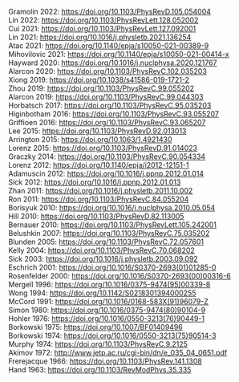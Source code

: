 Gramolin 2022: https://doi.org/10.1103/PhysRevD.105.054004 <br>
Lin 2022: https://doi.org/10.1103/PhysRevLett.128.052002 <br>
Cui 2021: https://doi.org/10.1103/PhysRevLett.127.092001 <br>
Lin 2021: https://doi.org/10.1016/j.physletb.2021.136254 <br>
Atac 2021: https://doi.org/10.1140/epja/s10050-021-00389-9 <br>
Mihovilovic 2021: https://doi.org/10.1140/epja/s10050-021-00414-x <br>
Hayward 2020: https://doi.org/10.1016/j.nuclphysa.2020.121767 <br>
Alarcon 2020: https://doi.org/10.1103/PhysRevC.102.035203 <br>
Xiong 2019: https://doi.org/10.1038/s41586-019-1721-2 <br>
Zhou 2019: https://doi.org/10.1103/PhysRevC.99.055202 <br>
Alarcon 2019: https://doi.org/10.1103/PhysRevC.99.044303 <br>
Horbatsch 2017: https://doi.org/10.1103/PhysRevC.95.035203 <br>
Higinbotham 2016: https://doi.org/10.1103/PhysRevC.93.055207 <br>
Griffioen 2016: https://doi.org/10.1103/PhysRevC.93.065207 <br>
Lee 2015: https://doi.org/10.1103/PhysRevD.92.013013 <br>
Arrington 2015: https://doi.org/10.1063/1.4921430 <br>
Lorenz 2015: https://doi.org/10.1103/PhysRevD.91.014023 <br> 
Graczky 2014: https://doi.org/10.1103/PhysRevC.90.054334 <br>
Lorenz 2012: https://doi.org/10.1140/epja/i2012-12151-1 <br>
Adamuscin 2012: https://doi.org/10.1016/j.ppnp.2012.01.014 <br>
Sick 2012: https://doi.org/10.1016/j.ppnp.2012.01.013 <br>
Zhan 2011: https://doi.org/10.1016/j.physletb.2011.10.002 <br>
Ron 2011: https://doi.org/10.1103/PhysRevC.84.055204 <br>
Borisyuk 2010: https://doi.org/10.1016/j.nuclphysa.2010.05.054 <br> 
Hill 2010: https://doi.org/10.1103/PhysRevD.82.113005 <br>
Bernauer 2010: https://doi.org/10.1103/PhysRevLett.105.242001 <br> 
Belushkin 2007: https://doi.org/10.1103/PhysRevC.75.035202 <br>
Blunden 2005: https://doi.org/10.1103/PhysRevC.72.057601 <br>
Kelly 2004: https://doi.org/10.1103/PhysRevC.70.068202 <br>
Sick 2003: https://doi.org/10.1016/j.physletb.2003.09.092 <br>
Eschrich 2001: https://doi.org/10.1016/S0370-2693(01)01285-0 <br>
Rosenfelder 2000: https://doi.org/10.1016/S0370-2693(00)00316-6 <br>
Mergell 1996: https://doi.org/10.1016/0375-9474(95)00339-8 <br>
Wong 1994: https://doi.org/10.1142/S0218301394000255 <br>
McCord 1991: https://doi.org/10.1016/0168-583X(91)96079-Z <br> 
Simon 1980: https://doi.org/10.1016/0375-9474(80)90104-9 <br>
Hohler 1976: https://doi.org/10.1016/0550-3213(76)90449-1 <br>
Borkowski 1975: https://doi.org/10.1007/BF01409496 <br>
Borkowski 1974: https://doi.org/10.1016/0550-3213(75)90514-3 <br>
Murphy 1974: https://doi.org/10.1103/PhysRevC.9.2125 <br>
Akimov 1972: http://www.jetp.ac.ru/cgi-bin/dn/e_035_04_0651.pdf <br>
Frerejacque 1966: https://doi.org/10.1103/PhysRev.141.1308 <br>
Hand 1963: https://doi.org/10.1103/RevModPhys.35.335 <br>
